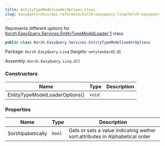 ```yaml
---
title: EntityTypeModelLoaderOptions class
slug: easyquery/docs/api-reference/korzh-easyquery-linq/korzh-easyquery-services-namespace/entitytypemodelloaderoptions-class
---
```



Represents different options for [Korzh.EasyQuery.Services.EntityTypeModelLoader`1](/api-reference/korzh-easyquery-linq/korzh-easyquery-services-namespace/entitytypemodelloader-t--class) class
```csharp
public class Korzh.EasyQuery.Services.EntityTypeModelLoaderOptions

```
Package: `Korzh.EasyQuery.Linq` (targets: `netstandard2.0`)

Assembly: `Korzh.EasyQuery.Linq.dll`

### Constructors

| Name | Type | Description | 
| --- | --- | --- | 
| EntityTypeModelLoaderOptions() | `void` |  | 


### Properties

| Name | Type | Description | 
| --- | --- | --- | 
| SortAlpabetically | `bool` | Gets or sets a value indicating wether sort attributes in Alphabetical order |